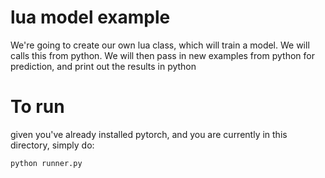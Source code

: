 # lua model example

We're going to create our own lua class, which will train a model.  We will calls this from python.
We will then pass in new examples from python for prediction, and print out the results in python

# To run

given you've already installed pytorch, and you are currently in this directory, simply do:
```
python runner.py
```

